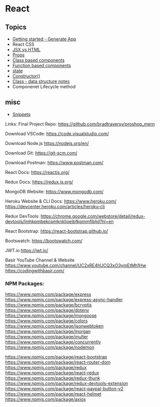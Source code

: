 # React

## Topics

- [Getting started - Generate App](https://github.com/Cwarcup/notes/blob/main/root/react/react-notes/Generating-React-Project.md) 
- React CSS
- [JSX vs HTML](https://github.com/Cwarcup/notes/blob/main/root/react/react-notes/JSX-vs-HTML.md#what-is-jsx)
- [Props](https://github.com/Cwarcup/notes/blob/main/root/react/react-notes/props.md)
- [Class based components](https://github.com/Cwarcup/notes/blob/main/root/react/react-notes/class-based-components.md)
- [Function based components](https://github.com/Cwarcup/notes/blob/main/root/react/react-notes/functional-based-components) 
- [state](https://github.com/Cwarcup/notes/blob/main/root/react/react-notes/state.md) 
- [Constructor()](https://github.com/Cwarcup/notes/blob/main/root/react/react-notes/state.md#constructor)
- [Class - data structure notes](https://github.com/Cwarcup/notes/blob/7acc138be1e93232fb8a040125d41163be14d6c4/root/Data-Structures/1-data-structures-overview.md#L11)
- Componenet Lifecycle method

## misc

- [Snippets](https://github.com/Cwarcup/notes/blob/main/root/react/react-notes/useful-snippets.md)

Links:
Final Project Repo:
https://github.com/bradtraversy/proshop_mern

Download VSCode:
https://code.visualstudio.com/

Download Node.js
https://nodejs.org/en/

Download Git:
https://git-scm.com/

Download Postman:
https://www.postman.com/

React Docs:
https://reactjs.org/

Redux Docs:
https://redux.js.org/

MongoDB Website:
https://www.mongodb.com/

Heroku Website & CLI Docs:
https://www.heroku.com/
https://devcenter.heroku.com/articles/heroku-cli

Redux DevTools:
https://chrome.google.com/webstore/detail/redux-devtools/lmhkpmbekcpmknklioeibfkpmmfibljd?hl=en

React Bootstrap:
https://react-bootstrap.github.io/

Bootswatch:
https://bootswatch.com/

JWT.io
https://jwt.io/

Basir YouTube Channel & Website
https://www.youtube.com/channel/UC2xRE4hUCQ3xO3ymEtMh1Hw
https://codingwithbasir.com/

### NPM Packages:
https://www.npmjs.com/package/express
https://www.npmjs.com/package/express-async-handler
https://www.npmjs.com/package/bcryptjs
https://www.npmjs.com/package/dotenv
https://www.npmjs.com/package/mongoose
https://www.npmjs.com/package/colors
https://www.npmjs.com/package/jsonwebtoken
https://www.npmjs.com/package/morgan
https://www.npmjs.com/package/multer
https://www.npmjs.com/package/concurrently
https://www.npmjs.com/package/nodemon

https://www.npmjs.com/package/react-bootstrap
https://www.npmjs.com/package/react-router-dom
https://www.npmjs.com/package/redux
https://www.npmjs.com/package/react-redux
https://www.npmjs.com/package/redux-thunk
https://www.npmjs.com/package/redux-devtools-extension
https://www.npmjs.com/package/react-paypal-button-v2
https://www.npmjs.com/package/react-helmet
https://www.npmjs.com/package/axios

